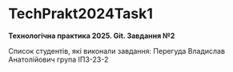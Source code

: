 # TechPrakt2024Task1
**Технологічна практика 2025. Git. Завдання №2**

Список студентів, які виконали завдання:
Перегуда Владислав Анатолійович група ІПЗ-23-2
